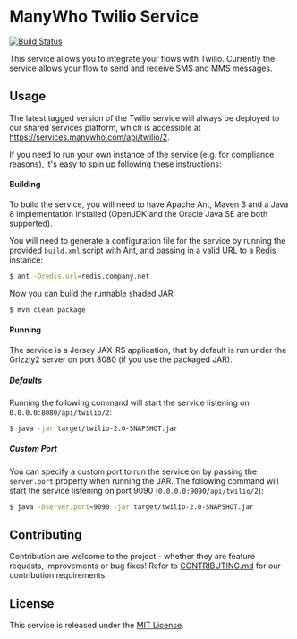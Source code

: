 ManyWho Twilio Service
======================

[![Build Status](https://travis-ci.org/manywho/service-twilio.svg?branch=develop)](https://travis-ci.org/manywho/service-twilio)


This service allows you to integrate your flows with Twilio. Currently the service allows your flow to send and receive
SMS and MMS messages.

## Usage

The latest tagged version of the Twilio service will always be deployed to our shared services platform, which is 
accessible at https://services.manywho.com/api/twilio/2.

If you need to run your own instance of the service (e.g. for compliance reasons), it's easy to spin up following these
instructions:

#### Building

To build the service, you will need to have Apache Ant, Maven 3 and a Java 8 implementation installed (OpenJDK and the Oracle Java
SE are both supported).

You will need to generate a configuration file for the service by running the provided `build.xml` script with Ant, and 
passing in a valid URL to a Redis instance:

```bash
$ ant -Dredis.url=redis.company.net
```

Now you can build the runnable shaded JAR:

```bash
$ mvn clean package
```

#### Running

The service is a Jersey JAX-RS application, that by default is run under the Grizzly2 server on port 8080 (if you use 
the packaged JAR).

##### Defaults

Running the following command will start the service listening on `0.0.0.0:8080/api/twilio/2`:

```bash
$ java -jar target/twilio-2.0-SNAPSHOT.jar
```

##### Custom Port

You can specify a custom port to run the service on by passing the `server.port` property when running the JAR. The
following command will start the service listening on port 9090 (`0.0.0.0:9090/api/twilio/2`):

```bash
$ java -Dserver.port=9090 -jar target/twilio-2.0-SNAPSHOT.jar
```

## Contributing

Contribution are welcome to the project - whether they are feature requests, improvements or bug fixes! Refer to 
[CONTRIBUTING.md](CONTRIBUTING.md) for our contribution requirements.

## License

This service is released under the [MIT License](http://opensource.org/licenses/mit-license.php).